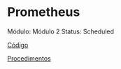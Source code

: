# Prometheus

Módulo: Módulo 2
Status: Scheduled

[Código](Prometheus%205adab37ff59447709720aec7424b390f/Co%CC%81digo%20b5d729c4ee0642318cb19cb0bfe5d39f.md)

[Procedimentos](Prometheus%205adab37ff59447709720aec7424b390f/Procedimentos%2048116adb414a4baa9ecb5360a30c05cf.md)